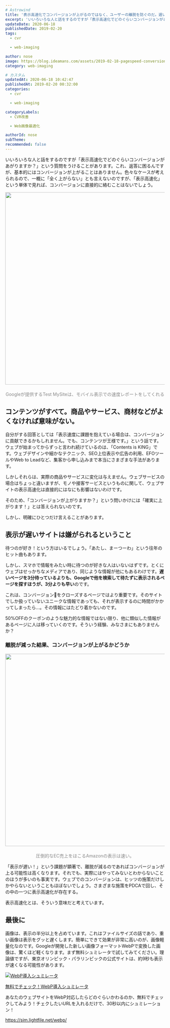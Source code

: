 ```yaml
---
# Astrowind
title: '表示高速化でコンバージョンが上がるのではなく、ユーザーの離脱を防ぐのだ。遅いページをみたい人はだれももいない。'
excerpt: 'いいろいろな人と話をするのですが「表示高速化でどのぐらいコンバージョンがあがりま...'
updateDate: 2020-06-18
publishedDate: 2019-02-20
tags: 
  - cvr

  - web-imaging

author: nose
image: https://blog.ideamans.com/assets/2019-02-18-pagespeed-conversion-ogp.jpg
category: web-imaging

# カスタム
updatedAt: 2020-06-18 10:42:47
publishedAt: 2019-02-20 00:32:00
categories: 
  - cvr

  - web-imaging

categoryLabels: 
  - CVR改善

  - Web画像最適化

authorId: nose
subTheme: 
recommended: false
---
```


<p>いいろいろな人と話をするのですが「表示高速化でどのぐらいコンバージョンがあがりますか？」という質問をうけることがあります。これ、返答に困るんですが、基本的にはコンバージョンが上がることはありません。色々なケースが考えられるので、一概に「全く上がらない」とも言えないのですが、「表示高速化」という単体で見れば、コンバージョンに直接的に絡むことはないでしょう。</p>
<p style="text-align: center;"><img alt="2019-02-18-pagespeed-conversion-01.jpg" src="https://blog.ideamans.com/assets/dummy-1-1.png" data-echo="https://blog.ideamans.com/assets/2019-02-18-pagespeed-conversion-01.jpg" width="1280" height="608" class="mt-image-center" style="text-align: center; display: block; margin: 0 auto 20px;"><span style="color: #888888;">Googleが提供するTest MySiteは、モバイル表示での速度レポートをしてくれる</span></p>
<h2>コンテンツがすべて。商品やサービス、商材などがよくなければ意味がない。</h2>
<p>自分がする回答としては「表示速度に課題を抱えている場合は、コンバージョンに貢献できるかもしれません。でも、コンテンツが王様です。」という話です。ウェブが始まってからずっと言われ続けているのは、「Contents is KING」です。ウェブデザインや細かなテクニック、SEO上位表示や広告の利用、EFOツールやWeb to Leadなど、集客から申し込みまで本当にさまざまな手法があります。</p>
<p>しかしそれらは、実際の商品やサービスに変化は与えません。ウェブサービスの場合はちょっと違いますが、モノや接客サービスというものに関して、ウェブサイトの表示高速化は直接的にはなにも影響はないわけです。</p>
<p>そのため、「コンバージョンが上がりますか？」という問いかけには「確実に上がります！」とは答えられないのです。</p>
<p>しかし、明確にひとつだけ言えることがあります。</p>
<h2>表示が遅いサイトは嫌がられるということ</h2>
<p>待つのが好き！という方はいるでしょう。「あたし、まーつーわ」という往年のヒット曲もあります。</p>
<p>しかし、スマホで情報をみたい時に待つのが好きな人はいないはずです。とくにウェブはせっかちなメディアであり、同じような情報が他にもあるわけです。<strong>遅いページを3分待っているよりも、Googleで他を検索して待たずに表示されるページを探すほうが、3分よりも早い</strong>のです。</p>
<p>これは、コンバージョンをクローズするページではより重要です。そのサイトでしか扱っていないユニークな情報であっても、それが表示するのに時間がかかってしまったら...。その情報にはたどり着かないのです。</p>
<p>50%OFFのクーポンのような魅力的な情報ではない限り、他に類似した情報があるページに人は移っていくのです。そういう経験、みなさまにもありませんか？</p>
<h3>離脱が減った結果、コンバージョンが上がるかどうか</h3>
<p style="text-align: center;"><img alt="2019-02-18-pagespeed-conversion-02.jpg" src="https://blog.ideamans.com/assets/dummy-1-1.png" data-echo="https://blog.ideamans.com/assets/2019-02-18-pagespeed-conversion-02.jpg" width="1280" height="608" class="mt-image-center" style="text-align: center; display: block; margin: 0 auto 20px;"><span style="color: #888888;">圧倒的なEC売上をほこるAmazonの表示は速い。</span></p>
<p>「表示が遅い！」という課題が顕著で、離脱が減るのであればコンバージョンが上る可能性は高くなります。それでも、実際にはやってみないとわからないことのほうが多いのも事実です。ウェブでのコンバージョンは、ヒッツの施策だけしかやらないということもほぼないでしょう。さまざまな施策をPDCAで回し、その中の一つに表示高速化が存在する。</p>
<p>表示高速化とは、そういう意味だと考えています。</p>
<h2>最後に</h2>
<p>画像は、表示の半分以上を占めています。これはファイルサイズの話であり、重い画像は表示をグッと遅くします。簡単にできて効果が非常に高いのが、画像軽量化なのです。Googleが開発した新しい画像フォーマットWebPで変換した画像は、驚くほど軽くなります。まず無料シュミレータで試してみてください。理論値ですが、東京オリンピック・パラリンピックの公式サイトは、約9秒も表示が速くなる可能性があります。</p>
<div class="serviceBox">
<div class="serviceImage"><a href="https://sim.lightfile.net/webp/" target="_blank" onclick="ga('send','event','blog_servicelink','service-click','webp-simulator',,{'nonInteraction':1});"><img src="https://blog.ideamans.com/assets/dummy-1-1.png" data-echo="/assets/service-webp-simulator01.jpg" alt="WebP導入シュミレータ"></a></div>
<div class="serviceText">
<p class="serviceTitle"><a href="https://sim.lightfile.net/webp/" target="_blank" onclick="ga('send','event','blog_servicelink','service-click','webp-simulator',,{'nonInteraction':1});">無料でチェック！WebP導入シュミレータ</a></p>
<p class="serviceDesc">あなたのウェブサイトをWebP対応したらどのぐらいかわるのか、無料でチェックしてみよう！チェクしたいURLを入れるだけで、30秒以内にシュミレーション！</p>
<p class="serviceLink"><a href="https://sim.lightfile.net/webp/" target="_blank" onclick="ga('send','event','blog_servicelink','service-click','webp-simulator',,{'nonInteraction':1});">https://sim.lightfile.net/webp/</a></p>
</div>
</div>
<p> </p>
